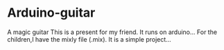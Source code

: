 # Arduino-guitar
A magic guitar
This is a present for my friend.
It runs on arduino...
For the children,I have the mixly file (.mix).
It is a simple project...
